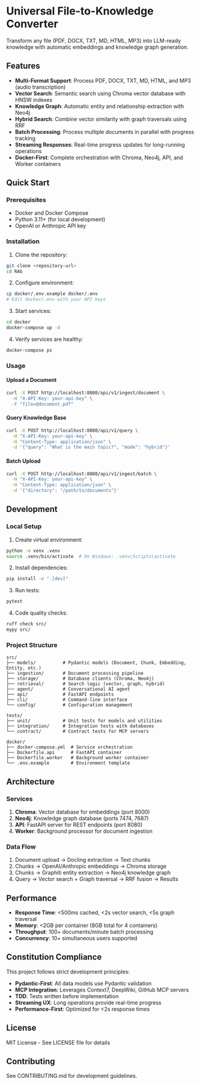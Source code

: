 # Universal File-to-Knowledge Converter

Transform any file (PDF, DOCX, TXT, MD, HTML, MP3) into LLM-ready knowledge with automatic embeddings and knowledge graph generation.

## Features

- **Multi-Format Support**: Process PDF, DOCX, TXT, MD, HTML, and MP3 (audio transcription)
- **Vector Search**: Semantic search using Chroma vector database with HNSW indexes
- **Knowledge Graph**: Automatic entity and relationship extraction with Neo4j
- **Hybrid Search**: Combine vector similarity with graph traversals using RRF
- **Batch Processing**: Process multiple documents in parallel with progress tracking
- **Streaming Responses**: Real-time progress updates for long-running operations
- **Docker-First**: Complete orchestration with Chroma, Neo4j, API, and Worker containers

## Quick Start

### Prerequisites

- Docker and Docker Compose
- Python 3.11+ (for local development)
- OpenAI or Anthropic API key

### Installation

1. Clone the repository:
```bash
git clone <repository-url>
cd RAG
```

2. Configure environment:
```bash
cp docker/.env.example docker/.env
# Edit docker/.env with your API keys
```

3. Start services:
```bash
cd docker
docker-compose up -d
```

4. Verify services are healthy:
```bash
docker-compose ps
```

### Usage

#### Upload a Document
```bash
curl -X POST http://localhost:8080/api/v1/ingest/document \
  -H "X-API-Key: your-api-key" \
  -F "file=@document.pdf"
```

#### Query Knowledge Base
```bash
curl -X POST http://localhost:8080/api/v1/query \
  -H "X-API-Key: your-api-key" \
  -H "Content-Type: application/json" \
  -d '{"query": "What is the main topic?", "mode": "hybrid"}'
```

#### Batch Upload
```bash
curl -X POST http://localhost:8080/api/v1/ingest/batch \
  -H "X-API-Key: your-api-key" \
  -H "Content-Type: application/json" \
  -d '{"directory": "/path/to/documents"}'
```

## Development

### Local Setup

1. Create virtual environment:
```bash
python -m venv .venv
source .venv/bin/activate  # On Windows: .venv\Scripts\activate
```

2. Install dependencies:
```bash
pip install -e ".[dev]"
```

3. Run tests:
```bash
pytest
```

4. Code quality checks:
```bash
ruff check src/
mypy src/
```

### Project Structure

```
src/
├── models/          # Pydantic models (Document, Chunk, Embedding, Entity, etc.)
├── ingestion/       # Document processing pipeline
├── storage/         # Database clients (Chroma, Neo4j)
├── retrieval/       # Search logic (vector, graph, hybrid)
├── agent/           # Conversational AI agent
├── api/             # FastAPI endpoints
├── cli/             # Command-line interface
└── config/          # Configuration management

tests/
├── unit/            # Unit tests for models and utilities
├── integration/     # Integration tests with databases
└── contract/        # Contract tests for MCP servers

docker/
├── docker-compose.yml  # Service orchestration
├── Dockerfile.api      # FastAPI container
├── Dockerfile.worker   # Background worker container
└── .env.example        # Environment template
```

## Architecture

### Services

1. **Chroma**: Vector database for embeddings (port 8000)
2. **Neo4j**: Knowledge graph database (ports 7474, 7687)
3. **API**: FastAPI server for REST endpoints (port 8080)
4. **Worker**: Background processor for document ingestion

### Data Flow

1. Document upload → Docling extraction → Text chunks
2. Chunks → OpenAI/Anthropic embeddings → Chroma storage
3. Chunks → Graphiti entity extraction → Neo4j knowledge graph
4. Query → Vector search + Graph traversal → RRF fusion → Results

## Performance

- **Response Time**: <500ms cached, <2s vector search, <5s graph traversal
- **Memory**: <2GB per container (8GB total for 4 containers)
- **Throughput**: 100+ documents/minute batch processing
- **Concurrency**: 10+ simultaneous users supported

## Constitution Compliance

This project follows strict development principles:

- **Pydantic-First**: All data models use Pydantic validation
- **MCP Integration**: Leverages Context7, DeepWiki, GitHub MCP servers
- **TDD**: Tests written before implementation
- **Streaming UX**: Long operations provide real-time progress
- **Performance-First**: Optimized for <2s response times

## License

MIT License - See LICENSE file for details

## Contributing

See CONTRIBUTING.md for development guidelines.
